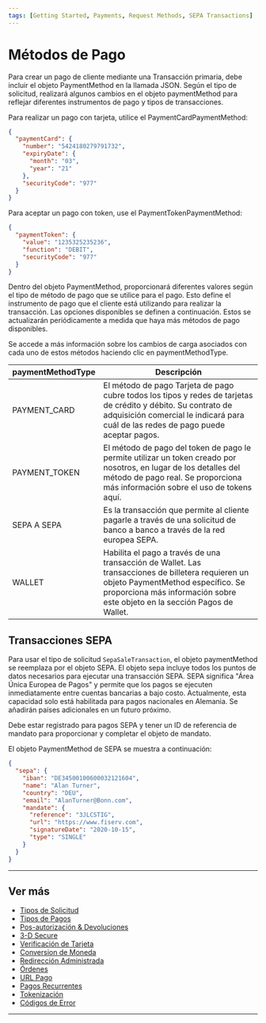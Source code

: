```yaml
---
tags: [Getting Started, Payments, Request Methods, SEPA Transactions]
---
```


# Métodos de Pago

Para crear un pago de cliente mediante una Transacción primaria, debe incluir el objeto PaymentMethod en la llamada JSON. Según el tipo de solicitud, realizará algunos cambios en el objeto paymentMethod para reflejar diferentes instrumentos de pago y tipos de transacciones.

Para realizar un pago con tarjeta, utilice el PaymentCardPaymentMethod:

```json
{
  "paymentCard": {
    "number": "5424180279791732",
    "expiryDate": {
      "month": "03",
      "year": "21"
    },
    "securityCode": "977"
  }
}
```

Para aceptar un pago con token, use el PaymentTokenPaymentMethod:

```json
{
  "paymentToken": {
    "value": "1235325235236",
    "function": "DEBIT",
    "securityCode": "977"
  }
}
```

Dentro del objeto PaymentMethod, proporcionará diferentes valores según el tipo de método de pago que se utilice para el pago. Esto define el instrumento de pago que el cliente está utilizando para realizar la transacción. Las opciones disponibles se definen a continuación. Estos se actualizarán periódicamente a medida que haya más métodos de pago disponibles.

Se accede a más información sobre los cambios de carga asociados con cada uno de estos métodos haciendo clic en paymentMethodType.

| paymentMethodType | Descripción                                                                                                                                                                                                          |
|-------------------|----------------------------------------------------------------------------------------------------------------------------------------------------------------------------------------------------------------------|
| PAYMENT_CARD      | El método de pago Tarjeta de pago cubre todos los tipos y redes de tarjetas de crédito y débito. Su contrato de adquisición comercial le indicará para cuál de las redes de pago puede aceptar pagos.                |
| PAYMENT_TOKEN     | El método de pago del token de pago le permite utilizar un token creado por nosotros, en lugar de los detalles del método de pago real. Se proporciona más información sobre el uso de tokens aquí.                  |
| SEPA A SEPA       | Es la transacción que permite al cliente pagarle a través de una solicitud de banco a banco a través de la red europea SEPA.                                                                                         |
| WALLET            | Habilita el pago a través de una transacción de Wallet. Las transacciones de billetera requieren un objeto PaymentMethod específico. Se proporciona más información sobre este objeto en la sección Pagos de Wallet. |

## Transacciones SEPA

Para usar el tipo de solicitud ```SepaSaleTransaction```, el objeto paymentMethod se reemplaza por el objeto SEPA. El objeto sepa incluye todos los puntos de datos necesarios para ejecutar una transacción SEPA. SEPA significa "Área Única Europea de Pagos" y permite que los pagos se ejecuten inmediatamente entre cuentas bancarias a bajo costo. Actualmente, esta capacidad solo está habilitada para pagos nacionales en Alemania. Se añadirán países adicionales en un futuro próximo.

Debe estar registrado para pagos SEPA y tener un ID de referencia de mandato para proporcionar y completar el objeto de mandato.

El objeto PaymentMethod de SEPA se muestra a continuación:

```json
{
  "sepa": {
    "iban": "DE34500100600032121604",
    "name": "Alan Turner",
    "country": "DEU",
    "email": "AlanTurner@Bonn.com",
    "mandate": {
      "reference": "3JLCSTIG",
      "url": "https://www.fiserv.com",
      "signatureDate": "2020-10-15",
      "type": "SINGLE"
    }
  }
}
```

---

## Ver más

- [Tipos de Solicitud](?path=docs/español/pagos/3-1-tipos-solicitudes.md)
- [Tipos de Pagos](?path=docs/3-3-payment-types.md)
- [Pos-autorización & Devoluciones](?path=docs/3-4-post-auth.md)
- [3-D Secure](?path=docs/3-5-3d-secure.md)
- [Verificación de Tarjeta](?path=docs/3-6-card-verification.md)
- [Conversion de Moneda](?path=docs/3-7-currency-conversion.md)
- [Redirección Administrada](?path=docs/3-8-managed-redirect.md)
- [Órdenes](?path=docs/3-9-orders.md)
- [URL Pago](?path=docs/3-10-payment-url.md)
- [Pagos Recurrentes](?path=docs/3-11-recurring-payments.md)
- [Tokenización](?path=docs/3-12-tokenisation.md)
- [Códigos de Error](?path=docs/3-13-error-codes.md)

---
